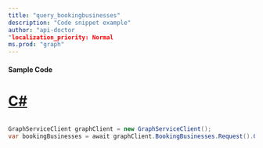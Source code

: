 ```yaml
---
title: "query_bookingbusinesses"
description: "Code snippet example" 
author: "api-doctor
"localization_priority: Normal
ms.prod: "graph"
--- 
```

#### Sample Code
# [C#](#tab/Csharp)

```C#

GraphServiceClient graphClient = new GraphServiceClient();
var bookingBusinesses = await graphClient.BookingBusinesses.Request().GetAsync();

```